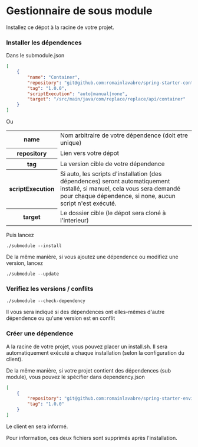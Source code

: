 # Gestionnaire de sous module

Installez ce dépot à la racine de votre projet.

### Installer les dépendences

Dans le submodule.json

```json
[
    {
        "name": "Container",
        "repository": "git@github.com:romainlavabre/spring-starter-container.git",
        "tag": "1.0.0",
        "scriptExecution": "auto|manual|none",
        "target": "/src/main/java/com/replace/replace/api/container"
    }
]
```

Ou 

<table>
    <tr>
        <th>name</th>
        <td>Nom arbitraire de votre dépendence (doit etre unique)</td>
    </tr>
    <tr>
        <th>repository</th>
        <td>Lien vers votre dépot</td>
    </tr>
    <tr>
        <th>tag</th>
        <td>La version cible de votre dépendence</td>
    </tr>
    <tr>
        <th>scriptExecution</th>
        <td>
            Si auto, les scripts d'installation (des dépendences) seront automatiquement installé, si manuel, cela vous sera demandé pour chaque dépendence, si none, aucun script n'est exécuté.
        </td>
    </tr>
    <tr>
        <th>target</th>
        <td>Le dossier cible (le dépot sera cloné à l'interieur)</td>
    </tr>
</table>

Puis lancez 

```shell script
./submodule --install
```

De la même manière, si vous ajoutez une dépendence ou modifiez une version, lancez

```shell script
./submodule --update
```  

### Verifiez les versions / conflits

```shell script
./submodule --check-dependency
```  

Il vous sera indiqué si des dépendences ont elles-mêmes d'autre dépendence ou qu'une version est en conflit


### Créer une dépendence

A la racine de votre projet, vous pouvez placer un install.sh.
Il sera automatiquement exécuté a chaque installation (selon la configuration du client).

De la même manière, si votre projet contient des dépendences (sub module), vous pouvez le spécifier dans dependency.json

```json
[
    {
        "repository": "git@github.com:romainlavabre/spring-starter-environment.git",
        "tag": "1.0.0"
    }
]
```

Le client en sera informé.

Pour information, ces deux fichiers sont supprimés après l'installation.